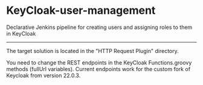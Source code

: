 # KeyCloak-user-management

Declarative Jenkins pipeline for creating users and assigning roles to them in KeyCloak

---

The target solution is located in the "HTTP Request Plugin" directory.

You need to change the REST endpoints in the KeyCloak Functions.groovy methods (fullUrl variables). Current endpoints work for the custom fork of Keycloak from version 22.0.3.
